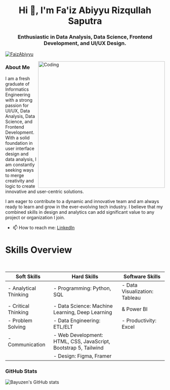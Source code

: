 <h1 align="center">Hi 👋, I'm Fa'iz Abiyyu Rizqullah Saputra</h1>
<h3 align="center">Enthusiastic in Data Analysis, Data Science, Frontend Development, and UI/UX Design.</h3>
<!-- <p align="left"> <img src="https://komarev.com/ghpvc/?username=bayuzen19&label=Profile%20views&color=0e75b6&style=flat" alt="bayuzen19" /> </p> -->
<p align="left"> <a href="https://github.com/ryo-ma/github-profile-trophy"><img src="https://github-profile-trophy.vercel.app/?username=FaizAbiyyu" alt="FaizAbiyyu" /></a> </p>

<img align="right" alt="Coding" width="400" src="https://assets-global.website-files.com/5c19100c2b50073e6ee69da1/60d35967a853a1b14851703b_All%20the%20data%20(1).gif" />

### About Me
I am a fresh graduate of Informatics Engineering with a strong passion for UI/UX, Data Analysis, Data Science, and Frontend Development. With a solid foundation in user interface design and data analysis, I am constantly seeking ways to merge creativity and logic to create innovative and user-centric solutions.

I am eager to contribute to a dynamic and innovative team and am always ready to learn and grow in the ever-evolving tech industry. I believe that my combined skills in design and analytics can add significant value to any project or organization I join.
- 📫 How to reach me: [LinkedIn](https://www.linkedin.com/in/faizabiyyurizqullahsaputra/)

# Skills Overview <br/> 
<br/>

| **Soft Skills**            | **Hard Skills**                                                      | **Software Skills**                 |
|----------------------------|----------------------------------------------------------------------|-------------------------------------|
| - Analytical Thinking      | - Programming: Python, SQL                                           | - Data Visualization: Tableau       |
| - Critical Thinking        | - Data Science: Machine Learning, Deep Learning                      |   & Power BI                        |
| - Problem Solving          | - Data Engineering: ETL/ELT                                          | - Productivity: Excel               |
| - Communication            | - Web Development: HTML, CSS, JavaScript, Bootstrap 5, Tailwind      |                                     |
|                            | - Design: Figma, Framer                                              |                                     |


### GitHub Stats

![Bayuzen's GitHub stats](https://github-readme-stats.vercel.app/api?username=FaizAbiyyu&show_icons=true&theme=radical)
